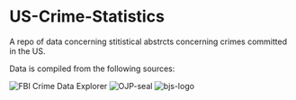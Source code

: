 # US-Crime-Statistics

A repo of data concerning stitistical abstrcts concerning crimes committed in the US.

Data is compiled from the following sources:

![FBI Crime Data Explorer](https://github.com/user-attachments/assets/7a1ec396-75ed-49b2-bce8-f52a8e3bc5ac)
![OJP-seal](https://github.com/user-attachments/assets/4567164c-e3ac-4eb1-b4e6-0d07c6f4d134)
![bjs-logo](https://github.com/user-attachments/assets/e0fe0152-a0ed-42d9-9284-a4fd2d2d0756)
